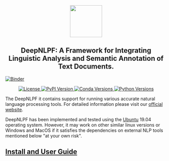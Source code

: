 <div align="center"><img src="https://github.com/deepnlpf/deepnlpf/blob/master/images/deepnlpf-logo.png" height="100px"/></div>

<h2 align="center">DeepNLPF: A Framework for Integrating Linguistic Analysis and Semantic Annotation of Text Documents.</h2>

[![Binder](https://mybinder.org/badge_logo.svg)](https://mybinder.org/v2/gh/deepnlpf/deepnlpf/branch)

<div align="center">
    <a href="#">
        <img alt="License" src="https://img.shields.io/github/license/deepnlpf/deepnlpf">
    </a>
    <a href="https://pypi.org/project/deepnlpframework/">
        <img alt="PyPI Version" src="https://img.shields.io/pypi/v/deepnlpframework?color=blue">
    </a>
    <a href="https://anaconda.org/deepnlpframework">
        <img alt="Conda Versions" src="https://img.shields.io/conda/vn/deepnlpframework?color=blue&label=conda">
    </a>
    <a href="https://pypi.org/project/deepnlpframework/">
        <img alt="Python Versions" src="https://img.shields.io/pypi/pyversions/deepnlpframework?colorB=blue">
    </a>
</div>

The DeepNLPF it contains support for running various accurate natural language processing tools. For detailed information please visit our [official website](https://deepnlpf.github.io/site).

DeepNLPF has been implemented and tested using the [Ubuntu](https://ubuntu.com/) 19.04 operating system. However, it may work on other similar linux versions or Windows and MacOS if it satisfies the dependencies on external NLP tools mentioned below "at your own risk".

## [Install and User Guide](https://deepnlpf.github.io/site/docs/install)

